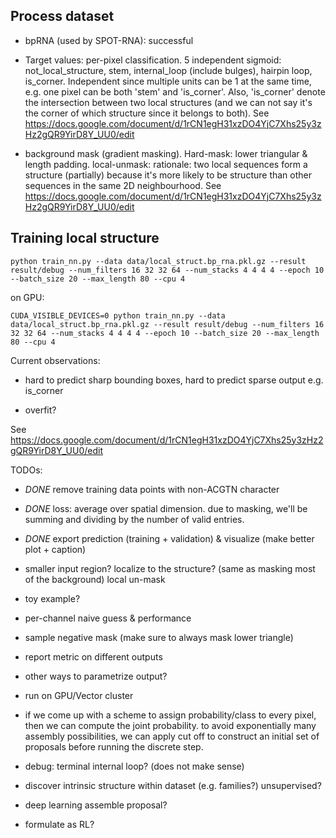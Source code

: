 ## Process dataset

- bpRNA (used by SPOT-RNA): successful


- Target values: per-pixel classification.
5 independent sigmoid:
not_local_structure, stem, internal_loop (include bulges), hairpin loop, is_corner.
Independent since multiple units can be 1 at the same time, e.g.
one pixel can be both 'stem' and 'is_corner'.
Also, 'is_corner' denote the intersection between two local structures
(and we can not say it's the corner of which structure since it belongs to both).
See https://docs.google.com/document/d/1rCN1egH31xzDO4YjC7Xhs25y3zHz2gQR9YirD8Y_UU0/edit


- background mask (gradient masking).
Hard-mask: lower triangular & length padding.
local-unmask: rationale:
two local sequences form a structure (partially) because
it's more likely to be structure than other sequences in
the same 2D neighbourhood.
See https://docs.google.com/document/d/1rCN1egH31xzDO4YjC7Xhs25y3zHz2gQR9YirD8Y_UU0/edit





## Training local structure

```
python train_nn.py --data data/local_struct.bp_rna.pkl.gz --result result/debug --num_filters 16 32 32 64 --num_stacks 4 4 4 4 --epoch 10 --batch_size 20 --max_length 80 --cpu 4
```


on GPU:
```
CUDA_VISIBLE_DEVICES=0 python train_nn.py --data data/local_struct.bp_rna.pkl.gz --result result/debug --num_filters 16 32 32 64 --num_stacks 4 4 4 4 --epoch 10 --batch_size 20 --max_length 80 --cpu 4
```


Current observations:

- hard to predict sharp bounding boxes, hard to predict sparse output e.g. is_corner

- overfit?

See https://docs.google.com/document/d/1rCN1egH31xzDO4YjC7Xhs25y3zHz2gQR9YirD8Y_UU0/edit

TODOs:

- *DONE* remove training data points with non-ACGTN character

- *DONE* loss: average over spatial dimension.
due to masking, we'll be summing and dividing by the number of valid entries.

- *DONE* export prediction (training + validation) & visualize (make better plot + caption)

- smaller input region? localize to the structure? (same as masking most of the background)
local un-mask

- toy example?

- per-channel naive guess & performance

- sample negative mask (make sure to always mask lower triangle)

- report metric on different outputs

- other ways to parametrize output?

- run on GPU/Vector cluster

- if we come up with a scheme to assign probability/class to every pixel,
then we can compute the joint probability.
to avoid exponentially many assembly possibilities,
we can apply cut off to construct an initial set of proposals
before running the discrete step.

- debug: terminal internal loop? (does not make sense)

- discover intrinsic structure within dataset (e.g. families?) unsupervised?

- deep learning assemble proposal?

- formulate as RL?